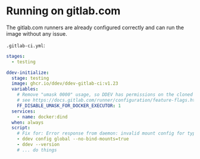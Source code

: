 # Running on gitlab.com

The gitlab.com runners are already configured
correctly and can run the image without any issue.

`.gitlab-ci.yml`:

```yaml
stages:
  - testing

ddev-initialize:
  stage: testing
  image: ghcr.io/ddev/ddev-gitlab-ci:v1.23
  variables:
    # Remove "umask 0000" usage, so DDEV has permissions on the cloned repository
    # see https://docs.gitlab.com/runner/configuration/feature-flags.html#available-feature-flags
    FF_DISABLE_UMASK_FOR_DOCKER_EXECUTOR: 1
  services:
    - name: docker:dind
  when: always
  script:
    # Fix for: Error response from daemon: invalid mount config for type "bind": bind source path does not exist: /builds/*/*'
    - ddev config global --no-bind-mounts=true
    - ddev --version
    # ... do things
```
